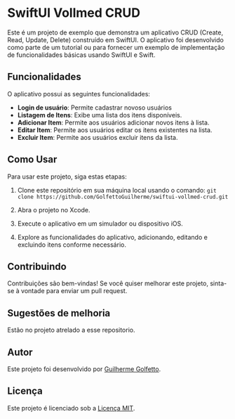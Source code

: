 # SwiftUI Vollmed CRUD

Este é um projeto de exemplo que demonstra um aplicativo CRUD (Create, Read, Update, Delete) construído em SwiftUI. O aplicativo foi desenvolvido como parte de um tutorial ou para fornecer um exemplo de implementação de funcionalidades básicas usando SwiftUI e Swift.

## Funcionalidades

O aplicativo possui as seguintes funcionalidades:

- **Login de usuário**: Permite cadastrar novoso usuários
- **Listagem de Itens**: Exibe uma lista dos itens disponíveis.
- **Adicionar Item**: Permite aos usuários adicionar novos itens à lista.
- **Editar Item**: Permite aos usuários editar os itens existentes na lista.
- **Excluir Item**: Permite aos usuários excluir itens da lista.

## Como Usar

Para usar este projeto, siga estas etapas:

1. Clone este repositório em sua máquina local usando o comando: `git clone https://github.com/GolfettoGuilherme/swiftui-vollmed-crud.git`
   
2. Abra o projeto no Xcode.

3. Execute o aplicativo em um simulador ou dispositivo iOS.

4. Explore as funcionalidades do aplicativo, adicionando, editando e excluindo itens conforme necessário.

## Contribuindo

Contribuições são bem-vindas! Se você quiser melhorar este projeto, sinta-se à vontade para enviar um pull request.

## Sugestões de melhoria

Estão no projeto atrelado a esse repositorio.

## Autor

Este projeto foi desenvolvido por [Guilherme Golfetto](https://github.com/GolfettoGuilherme).

## Licença

Este projeto é licenciado sob a [Licença MIT](https://github.com/GolfettoGuilherme/swiftui-vollmed-crud/blob/main/LICENSE).
